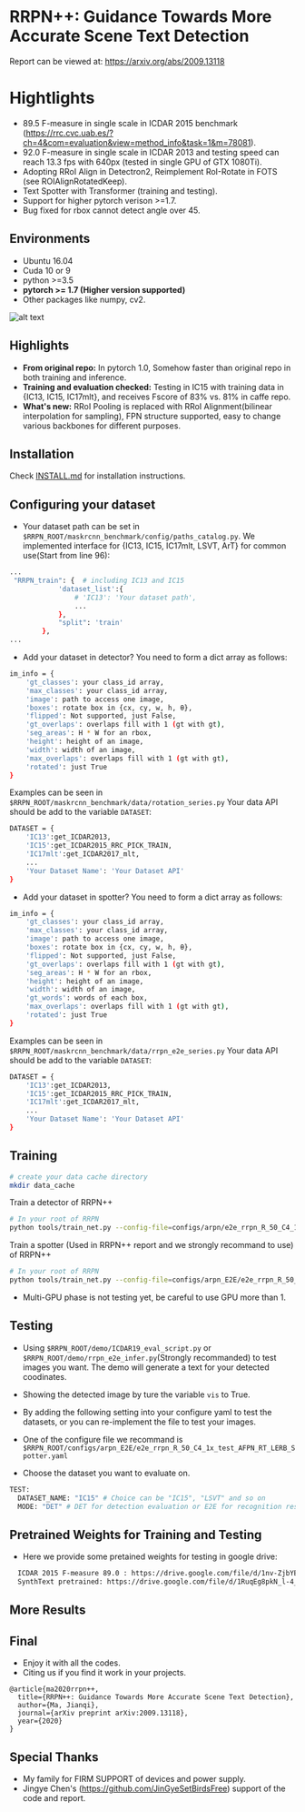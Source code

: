 # RRPN++: Guidance Towards More Accurate Scene Text Detection
Report can be viewed at: https://arxiv.org/abs/2009.13118

# Hightlights

- 89.5 F-measure in single scale in ICDAR 2015 benchmark (https://rrc.cvc.uab.es/?ch=4&com=evaluation&view=method_info&task=1&m=78081).
- 92.0 F-measure in single scale in ICDAR 2013 and testing speed can reach 13.3 fps with 640px (tested in single GPU of GTX 1080Ti).
- Adopting RRoI Align in Detectron2, Reimplement RoI-Rotate in FOTS (see ROIAlignRotatedKeep).
- Text Spotter with Transformer (training and testing).
- Support for higher pytorch verison >=1.7.
- Bug fixed for rbox cannot detect angle over 45.

## Environments
- Ubuntu 16.04
- Cuda 10 or 9
- python >=3.5
- **pytorch >= 1.7 (Higher version supported)** 
- Other packages like numpy, cv2.


![alt text](demo/visualization.png "Results from IC15 testing set")

## Highlights
- **From original repo:** In pytorch 1.0, Somehow faster than original repo in both training and inference.
- **Training and evaluation checked:** Testing in IC15 with training data in {IC13, IC15, IC17mlt}, and receives Fscore of 83% vs. 81% in caffe repo.
- **What's new:** RRoI Pooling is replaced with RRoI Alignment(bilinear interpolation for sampling), FPN structure supported, easy to change various backbones for different purposes.

## Installation

Check [INSTALL.md](INSTALL.md) for installation instructions.

## Configuring your dataset
- Your dataset path can be set in `$RRPN_ROOT/maskrcnn_benchmark/config/paths_catalog.py`. We implemented interface for {IC13, IC15, IC17mlt, LSVT, ArT} for common use(Start from line 96):
```bash
...
 "RRPN_train": {  # including IC13 and IC15
            'dataset_list':{
                # 'IC13': 'Your dataset path',
                ...
            },
            "split": 'train'
        },
...
```
- Add your dataset in detector?
You need to form a dict array as follows:
```bash
im_info = {
    'gt_classes': your class_id array,
    'max_classes': your class_id array,
    'image': path to access one image,
    'boxes': rotate box in {cx, cy, w, h, θ},
    'flipped': Not supported, just False, 
    'gt_overlaps': overlaps fill with 1 (gt with gt),
    'seg_areas': H * W for an rbox,
    'height': height of an image,
    'width': width of an image,
    'max_overlaps': overlaps fill with 1 (gt with gt),
    'rotated': just True
}
```
Examples can be seen in `$RRPN_ROOT/maskrcnn_benchmark/data/rotation_series.py`
Your data API should be add to the variable `DATASET`:
```bash
DATASET = {
    'IC13':get_ICDAR2013,
    'IC15':get_ICDAR2015_RRC_PICK_TRAIN,
    'IC17mlt':get_ICDAR2017_mlt,
    ...
    'Your Dataset Name': 'Your Dataset API'
}
```

- Add your dataset in spotter?
You need to form a dict array as follows:
```bash
im_info = {
    'gt_classes': your class_id array,
    'max_classes': your class_id array,
    'image': path to access one image,
    'boxes': rotate box in {cx, cy, w, h, θ},
    'flipped': Not supported, just False, 
    'gt_overlaps': overlaps fill with 1 (gt with gt),
    'seg_areas': H * W for an rbox,
    'height': height of an image,
    'width': width of an image,
    'gt_words': words of each box,
    'max_overlaps': overlaps fill with 1 (gt with gt),
    'rotated': just True
}
```
Examples can be seen in `$RRPN_ROOT/maskrcnn_benchmark/data/rrpn_e2e_series.py`
Your data API should be add to the variable `DATASET`:
```bash
DATASET = {
    'IC13':get_ICDAR2013,
    'IC15':get_ICDAR2015_RRC_PICK_TRAIN,
    'IC17mlt':get_ICDAR2017_mlt,
    ...
    'Your Dataset Name': 'Your Dataset API'
}
```

## Training 
```bash
# create your data cache directory
mkdir data_cache
```

Train a detector of RRPN++

```bash
# In your root of RRPN
python tools/train_net.py --config-file=configs/arpn/e2e_rrpn_R_50_C4_1x_train_AFPN_RT_LERB.yaml
```

Train a spotter (Used in RRPN++ report and we strongly recommand to use) of RRPN++

```bash
# In your root of RRPN
python tools/train_net.py --config-file=configs/arpn_E2E/e2e_rrpn_R_50_C4_1x_train_AFPN_RT_LERB_Spotter.yaml
```

- Multi-GPU phase is not testing yet, be careful to use GPU more than 1.

## Testing
- Using  `$RRPN_ROOT/demo/ICDAR19_eval_script.py` or `$RRPN_ROOT/demo/rrpn_e2e_infer.py`(Strongly recommanded) to test images you want. The demo will generate a text for your detected coodinates.
- Showing the detected image by ture the variable `vis` to True.

- By adding the following setting into your configure yaml to test the datasets, or you can re-implement the file to test your images.
- One of the configure file we recommand is `$RRPN_ROOT/configs/arpn_E2E/e2e_rrpn_R_50_C4_1x_test_AFPN_RT_LERB_Spotter.yaml`
- Choose the dataset you want to evaluate on.

```bash
TEST:
  DATASET_NAME: "IC15" # Choice can be "IC15", "LSVT" and so on
  MODE: "DET" # DET for detection evaluation or E2E for recognition results in the spotter
```

## Pretrained Weights for Training and Testing
- Here we provide some pretained weights for testing in google drive:

```bash
  ICDAR 2015 F-measure 89.0 : https://drive.google.com/file/d/1nv-ZjbYBj8ePZRa_fAhbHvzm7HqSxPWK/view?usp=sharing
  SynthText pretrained: https://drive.google.com/file/d/1RuqEg8pkN_l-4_KhOHzOeZcFiihQlxUT/view?usp=sharing
```


## More Results 

## Final 
- Enjoy it with all the codes.
- Citing us if you find it work in your projects.

```
@article{ma2020rrpn++,
  title={RRPN++: Guidance Towards More Accurate Scene Text Detection},
  author={Ma, Jianqi},
  journal={arXiv preprint arXiv:2009.13118},
  year={2020}
}
```

## Special Thanks
- My family for FIRM SUPPORT of devices and power supply.
- Jingye Chen's (https://github.com/JinGyeSetBirdsFree) support of the code and report.
